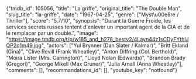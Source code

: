 {"tmdb_id": 105056, "title": "La griffe", "original_title": "The Double Man", "slug_title": "la-griffe", "date": "1967-04-25", "genre": ["Myst\u00e8re / Thriller"], "score": "5.7/10", "synopsis": "Durant la Guerre Froide, les services secrets russes tentent d'enlever un important agent de la CIA et de le remplacer par un double.", "image": "https://image.tmdb.org/t/p/w185_and_h278_bestv2/4Layn44z1sCDyFYthlJQP2q1m49.jpg", "actors": ["Yul Brynner (Dan Slater / Kalmar)", "Britt Ekland (Gina)", "Clive Revill (Frank Wheatley)", "Anton Diffring (Col. Berthold)", "Moira Lister (Mrs. Carrington)", "Lloyd Nolan (Edwards)", "Brandon Brady (Gregori)", "George Mikell (Max Gruner)", "Julia Arnall (Anna Wheatley)"], "comments": [], "recommandations_id": [], "youtube_key": "notfound"}